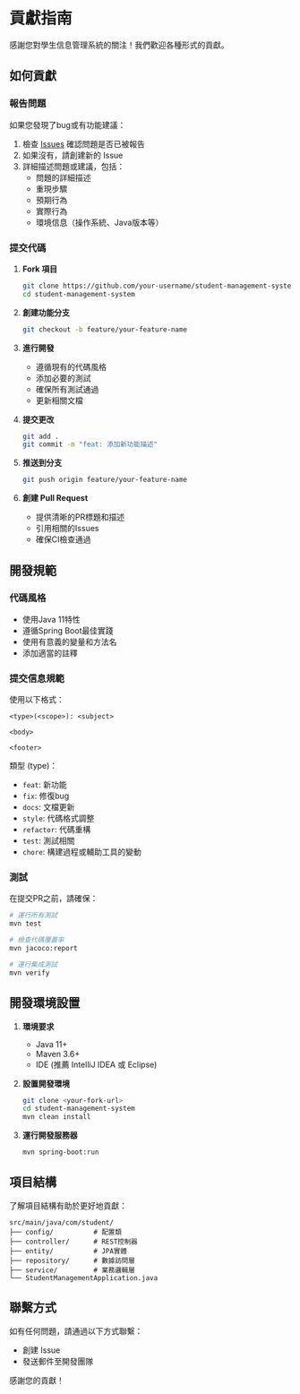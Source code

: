 # 貢獻指南

感謝您對學生信息管理系統的關注！我們歡迎各種形式的貢獻。

## 如何貢獻

### 報告問題

如果您發現了bug或有功能建議：

1. 檢查 [Issues](../../issues) 確認問題是否已被報告
2. 如果沒有，請創建新的 Issue
3. 詳細描述問題或建議，包括：
   - 問題的詳細描述
   - 重現步驟
   - 預期行為
   - 實際行為
   - 環境信息（操作系統、Java版本等）

### 提交代碼

1. **Fork 項目**
   ```bash
   git clone https://github.com/your-username/student-management-system.git
   cd student-management-system
   ```

2. **創建功能分支**
   ```bash
   git checkout -b feature/your-feature-name
   ```

3. **進行開發**
   - 遵循現有的代碼風格
   - 添加必要的測試
   - 確保所有測試通過
   - 更新相關文檔

4. **提交更改**
   ```bash
   git add .
   git commit -m "feat: 添加新功能描述"
   ```

5. **推送到分支**
   ```bash
   git push origin feature/your-feature-name
   ```

6. **創建 Pull Request**
   - 提供清晰的PR標題和描述
   - 引用相關的Issues
   - 確保CI檢查通過

## 開發規範

### 代碼風格

- 使用Java 11特性
- 遵循Spring Boot最佳實踐
- 使用有意義的變量和方法名
- 添加適當的註釋

### 提交信息規範

使用以下格式：

```
<type>(<scope>): <subject>

<body>

<footer>
```

類型 (type)：
- `feat`: 新功能
- `fix`: 修復bug
- `docs`: 文檔更新
- `style`: 代碼格式調整
- `refactor`: 代碼重構
- `test`: 測試相關
- `chore`: 構建過程或輔助工具的變動

### 測試

在提交PR之前，請確保：

```bash
# 運行所有測試
mvn test

# 檢查代碼覆蓋率
mvn jacoco:report

# 運行集成測試
mvn verify
```

## 開發環境設置

1. **環境要求**
   - Java 11+
   - Maven 3.6+
   - IDE (推薦 IntelliJ IDEA 或 Eclipse)

2. **設置開發環境**
   ```bash
   git clone <your-fork-url>
   cd student-management-system
   mvn clean install
   ```

3. **運行開發服務器**
   ```bash
   mvn spring-boot:run
   ```

## 項目結構

了解項目結構有助於更好地貢獻：

```
src/main/java/com/student/
├── config/          # 配置類
├── controller/      # REST控制器
├── entity/          # JPA實體
├── repository/      # 數據訪問層
├── service/         # 業務邏輯層
└── StudentManagementApplication.java
```

## 聯繫方式

如有任何問題，請通過以下方式聯繫：

- 創建 Issue
- 發送郵件至開發團隊

感謝您的貢獻！